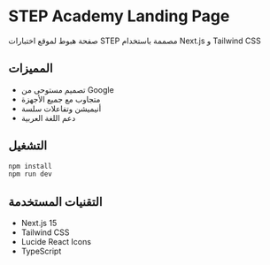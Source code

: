 # STEP Academy Landing Page

صفحة هبوط لموقع اختبارات STEP مصممة باستخدام Next.js و Tailwind CSS

## المميزات
- تصميم مستوحى من Google
- متجاوب مع جميع الأجهزة
- أنيميشن وتفاعلات سلسة
- دعم اللغة العربية

## التشغيل
```bash
npm install
npm run dev
```

## التقنيات المستخدمة
- Next.js 15
- Tailwind CSS
- Lucide React Icons
- TypeScript

